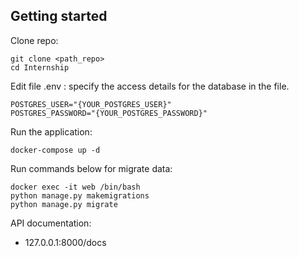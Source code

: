 ## Getting started
Clone repo:
```
git clone <path_repo>
cd Internship
```

Edit file .env : specify the access details for the database in the file.
```
POSTGRES_USER="{YOUR_POSTGRES_USER}"
POSTGRES_PASSWORD="{YOUR_POSTGRES_PASSWORD}"
```

Run the application:
```
docker-compose up -d
```
Run commands below for migrate data:
```
docker exec -it web /bin/bash
python manage.py makemigrations
python manage.py migrate
```

API documentation:
- 127.0.0.1:8000/docs


